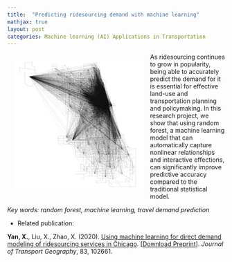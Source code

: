 ```yaml
---
title:  "Predicting ridesourcing demand with machine learning"
mathjax: true
layout: post
categories: Machine learning (AI) Applications in Transportation
---
```



<img align="left" width="300" height="300" src="https://github.com/jacobyan0/jacobyan0.github.io/raw/master/images/TNCTripFlow.png" style="vertical-align:middle;margin:15px 15px"> As ridesourcing continues to grow in popularity, being able to accurately predict the demand for it is essential for effective land-use and transportation planning and policymaking. In this research project, we show that using random forest, a machine learning model that can automatically capture nonlinear relationships and interactive effections, can significantly improve predictive accuracy compared to the traditional statistical model.

*Key words: random forest, machine learning, travel demand prediction*

* Related publication:

**Yan, X.**, Liu, X., Zhao, X. (2020). <ins>Using machine learning for direct demand modeling of ridesourcing services in Chicago</ins>. [[Download Preprint](https://www.researchgate.net/profile/Xiang-Yan-8/publication/339003473_Using_Machine_Learning_for_Direct_Demand_Modeling_of_Ridesourcing_Services_in_Chicago/links/5e417894299bf1cdb91f5001/Using-Machine-Learning-for-Direct-Demand-Modeling-of-Ridesourcing-Services-in-Chicago.pdf?_sg%5B0%5D=VcEyQUtWyQZKvQIv9_eak-QwK9_zUUZ7oS3LO7IVNPV9iXLwY4WqJ0xWEdQ0DPOj_0dDfpC47-SkCMKUg4oIrg.gzhJYuTj12OhLiimCp4uM6Pu13CLfs0Ik_2JCLsMO-fDi57eNhAQq2tTZ7FYp_DXCaXc29wTyBVQa1ifTg_O6w.Z0Ofr5HCCn8-9lQczF6_8E-qmF71CikjTh3H7B9cim8fjd-TgT1ZL7ift6zavI-kWj2kfsVLUnBKTgGno9-Fvw&_sg%5B1%5D=SEiZYJWf9TbNrknVzdiOQNgZ0nbsBRToYTOwIWLghUj53Bs5POZYILIP1sB2pyR3Zb9Qjz0r0F8Yt31ZO3ErERHejy73YWWwhHp9Gb-Pyt4f.gzhJYuTj12OhLiimCp4uM6Pu13CLfs0Ik_2JCLsMO-fDi57eNhAQq2tTZ7FYp_DXCaXc29wTyBVQa1ifTg_O6w.Z0Ofr5HCCn8-9lQczF6_8E-qmF71CikjTh3H7B9cim8fjd-TgT1ZL7ift6zavI-kWj2kfsVLUnBKTgGno9-Fvw&_iepl=)]. *Journal of Transport Geography*, 83, 102661.
